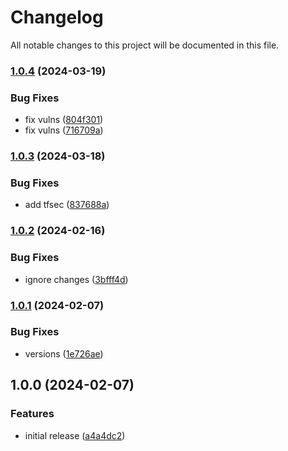 # Changelog

All notable changes to this project will be documented in this file.

### [1.0.4](https://github.com/finisterra-io/terraform-aws-eks/compare/v1.0.3...v1.0.4) (2024-03-19)


### Bug Fixes

* fix vulns ([804f301](https://github.com/finisterra-io/terraform-aws-eks/commit/804f301d1961537b52948e534c61f48a37209f58))
* fix vulns ([716709a](https://github.com/finisterra-io/terraform-aws-eks/commit/716709ad35afa5eba8f1b64b6972e45c63527ab0))

### [1.0.3](https://github.com/finisterra-io/terraform-aws-eks/compare/v1.0.2...v1.0.3) (2024-03-18)


### Bug Fixes

* add tfsec ([837688a](https://github.com/finisterra-io/terraform-aws-eks/commit/837688aa2fee91e4d8e72f6514295597b00ff335))

### [1.0.2](https://github.com/finisterra-io/terraform-aws-eks/compare/v1.0.1...v1.0.2) (2024-02-16)


### Bug Fixes

* ignore changes ([3bfff4d](https://github.com/finisterra-io/terraform-aws-eks/commit/3bfff4d022cbaf3f0b4713919f624d21d217cfb5))

### [1.0.1](https://github.com/finisterra-io/terraform-aws-eks/compare/v1.0.0...v1.0.1) (2024-02-07)


### Bug Fixes

* versions ([1e726ae](https://github.com/finisterra-io/terraform-aws-eks/commit/1e726ae76e9e979ac2ce221500e7cde615b2aa12))

## 1.0.0 (2024-02-07)


### Features

* initial release ([a4a4dc2](https://github.com/finisterra-io/terraform-aws-eks/commit/a4a4dc2fb32756be83d1b21a3f180a4c87083554))
